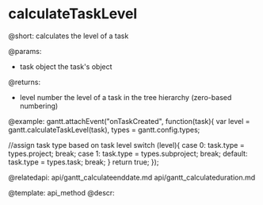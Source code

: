 calculateTaskLevel
=============
@short: calculates the level of a task 
	

@params:
- task	object	the task's object



@returns: 
- level	number	the level of a task in the tree hierarchy (zero-based numbering)

@example:
gantt.attachEvent("onTaskCreated", function(task){
 var level = gantt.calculateTaskLevel(task),
   types = gantt.config.types;
   
 //assign task type based on task level
 switch (level){
  case 0:
   task.type = types.project;
   break;
  case 1:
   task.type = types.subproject;
   break;
  default:
   task.type = types.task;
   break;
 }
 return true;
});
 


@relatedapi:
	api/gantt_calculateenddate.md
    api/gantt_calculateduration.md

@template:	api_method
@descr:


